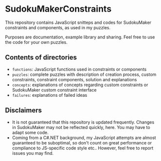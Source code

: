 # SudokuMakerConstraints
This repository contains JavaScript snitteps and codes for SudokuMaker constraints and components, as used in my puzzles.

Purposes are documentation, example library and sharing. Feel free to use the code for your own puzzles.

## Contents of directories

* `functions`: JavaScript functions used in constraints or components
* `puzzles`: complete puzzles with description of creation process, custom constraints, constraint components, solution and explanations
* `concepts`: explanations of concepts regarding custom constraints or SudokuMaker custom constraint interface
* `failures`: explanations of failed ideas

## Disclaimers

* It is not guaranteed that this repository is updated frequently. Changes in SudokuMaker may not be reflected quickly, here.
You may have to adapt some code.
* Coming from a C#.NET background, my JavaScript attempts are almost guaranteed to be suboptimal, so don't count on great performance or compliance to JS-specific code style etc..
However, feel free to report issues you may find.
